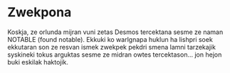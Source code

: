 # Zwekpona

Koskja, ze orlunda mijran vuni zetas Desmos tercektana sesme ze naman NOTABLE (found notable). Ekkuki ko warlgnapa huklun ha lishpri soek ekkutaran son ze resvan ismek zwekpek pekdri smena lamni tarzekajik syskineki tokus arguktas sesme ze midran owtes tercektason... jon hejon buki eskilak haktojik.
